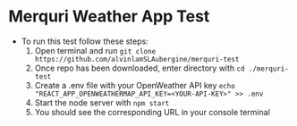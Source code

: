 # Merquri Weather App Test

- To run this test follow these steps:
  1. Open terminal and run `git clone https://github.com/alvinlamSLAubergine/merquri-test`
  2. Once repo has been downloaded, enter directory with `cd ./merquri-test`
  3. Create a .env file with your OpenWeather API key `echo "REACT_APP_OPENWEATHERMAP_API_KEY=<YOUR-API-KEY>" >> .env`
  4. Start the node server with `npm start`
  5. You should see the corresponding URL in your console terminal
